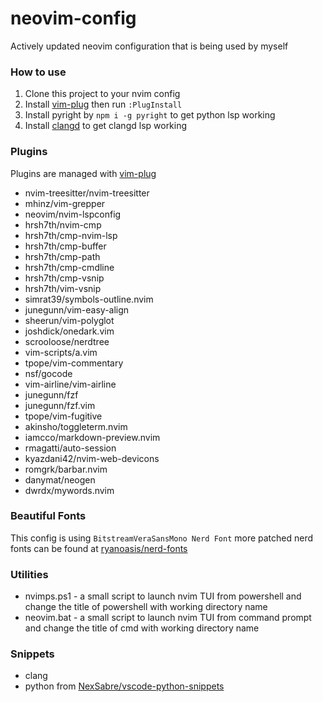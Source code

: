 # neovim-config

Actively updated neovim configuration that is being used by myself

### How to use

1. Clone this project to your nvim config
2. Install [vim-plug](https://github.com/junegunn/vim-plug) then run `:PlugInstall`
3. Install pyright by `npm i -g pyright` to get python lsp working
4. Install [clangd](https://clangd.llvm.org/installation) to get clangd lsp working

### Plugins

Plugins are managed with [vim-plug](https://github.com/junegunn/vim-plug)

* nvim-treesitter/nvim-treesitter
* mhinz/vim-grepper
* neovim/nvim-lspconfig
* hrsh7th/nvim-cmp
* hrsh7th/cmp-nvim-lsp
* hrsh7th/cmp-buffer
* hrsh7th/cmp-path
* hrsh7th/cmp-cmdline
* hrsh7th/cmp-vsnip
* hrsh7th/vim-vsnip
* simrat39/symbols-outline.nvim
* junegunn/vim-easy-align
* sheerun/vim-polyglot
* joshdick/onedark.vim
* scrooloose/nerdtree
* vim-scripts/a.vim
* tpope/vim-commentary
* nsf/gocode
* vim-airline/vim-airline
* junegunn/fzf
* junegunn/fzf.vim
* tpope/vim-fugitive
* akinsho/toggleterm.nvim
* iamcco/markdown-preview.nvim
* rmagatti/auto-session
* kyazdani42/nvim-web-devicons
* romgrk/barbar.nvim
* danymat/neogen
* dwrdx/mywords.nvim

### Beautiful Fonts

This config is using `BitstreamVeraSansMono Nerd Font`
more patched nerd fonts can be found at [ryanoasis/nerd-fonts](https://github.com/ryanoasis/nerd-fonts/tree/master/patched-fonts)

### Utilities

* nvimps.ps1 - a small script to launch nvim TUI from powershell and change the title of powershell with working directory name
* neovim.bat - a small script to launch nvim TUI from command prompt and change the title of cmd with working directory name


### Snippets

* clang
* python from [NexSabre/vscode-python-snippets](https://github.com/NexSabre/vscode-python-snippets)
